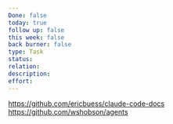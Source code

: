 ```yaml
---
Done: false
today: true
follow up: false
this week: false
back burner: false
type: Task
status:
relation:
description:
effort:
---
```

https://github.com/ericbuess/claude-code-docs
https://github.com/wshobson/agents
